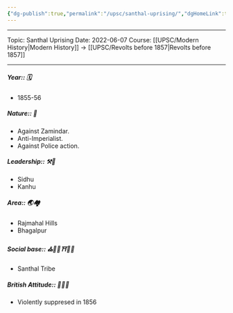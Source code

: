 ```yaml
---
{"dg-publish":true,"permalink":"/upsc/santhal-uprising/","dgHomeLink":true,"dgPassFrontmatter":false}
---
```


----
Topic: Santhal Uprising
Date: 2022-06-07
Course: [[UPSC/Modern History|Modern History]] -> [[UPSC/Revolts before 1857|Revolts before 1857]] 

----


##### Year:: 🗓️
- 1855-56
##### Nature:: 🍃
- Against Zamindar.
- Anti-Imperialist.
- Against Police action. 
##### Leadership:: ⚒️👑
- Sidhu 
- Kanhu
##### Area:: 🌏🏘️
- Rajmahal Hills
- Bhagalpur
##### Social base:: ⛪🕌🕍⛩️🕋📿
- Santhal Tribe
##### British Attitude:: 🥸🇮🇳
- Violently suppresed in 1856

